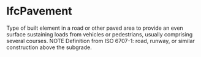 IfcPavement
===========

Type of built element in a road or other paved area to provide an even surface sustaining loads from vehicles or pedestrians, usually comprising several courses. 
NOTE Definition from ISO 6707-1: road, runway, or similar construction above the subgrade.
